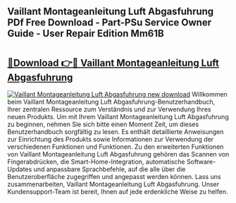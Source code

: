 ## Vaillant Montageanleitung Luft Abgasfuhrung PDf Free Download - Part-PSu Service Owner Guide - User Repair Edition Mm61B

# <h2><a href="http://df7w86r.blite.top/?on=Vaillant+Montageanleitung+Luft+Abgasfuhrung">🔗Download 👉🔴 Vaillant Montageanleitung Luft Abgasfuhrung</a></h2>

[![Vaillant Montageanleitung Luft Abgasfuhrung new download](https://i.imgur.com/lujVjoI.png)](http://df7w86r.blite.top/?on=Vaillant+Montageanleitung+Luft+Abgasfuhrung)
Willkommen beim Vaillant Montageanleitung Luft Abgasfuhrung-Benutzerhandbuch, Ihrer zentralen Ressource zum Verständnis und zur Verwendung Ihres neuen Produkts. Um mit Ihrem Vaillant Montageanleitung Luft Abgasfuhrung zu beginnen, nehmen Sie sich bitte einen Moment Zeit, um dieses Benutzerhandbuch sorgfältig zu lesen. Es enthält detaillierte Anweisungen zur Einrichtung des Produkts sowie Informationen zur Verwendung der verschiedenen Funktionen und Funktionen. Zu den erweiterten Funktionen von Vaillant Montageanleitung Luft Abgasfuhrung gehören das Scannen von Fingerabdrücken, die Smart-Home-Integration, automatische Software-Updates und anpassbare Sprachbefehle, auf die alle über die Benutzeroberfläche zugegriffen und angepasst werden können. Lass uns zusammenarbeiten, Vaillant Montageanleitung Luft Abgasfuhrung. Unser Kundensupport-Team ist bereit, Ihnen auf jede erdenkliche Weise zu helfen.
